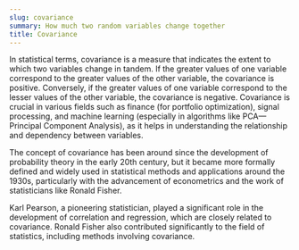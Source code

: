 ```yaml
---
slug: covariance
summary: How much two random variables change together
title: Covariance
---
```


In statistical terms, covariance is a measure that indicates the extent to which two variables change in tandem. If the greater values of one variable correspond to the greater values of the other variable, the covariance is positive. Conversely, if the greater values of one variable correspond to the lesser values of the other variable, the covariance is negative. Covariance is crucial in various fields such as finance (for portfolio optimization), signal processing, and machine learning (especially in algorithms like PCA—Principal Component Analysis), as it helps in understanding the relationship and dependency between variables.

The concept of covariance has been around since the development of probability theory in the early 20th century, but it became more formally defined and widely used in statistical methods and applications around the 1930s, particularly with the advancement of econometrics and the work of statisticians like Ronald Fisher.

Karl Pearson, a pioneering statistician, played a significant role in the development of correlation and regression, which are closely related to covariance. Ronald Fisher also contributed significantly to the field of statistics, including methods involving covariance.